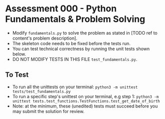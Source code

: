 # Assessment 000 - Python Fundamentals & Problem Solving

- Modify `fundamentals.py` to solve the problem as stated in [TODO ref to content's problem description].
- The skeleton code needs to be fixed before the tests run.
- You can test technical correctness by running the unit tests shown below.
- DO NOT MODIFY TESTS IN THIS FILE `test_fundamentals.py`.

## To Test

- To run all the unittests on your terminal: `python3 -m unittest tests/test_fundamentals.py`
- To run a specific step's unittest on your terminal, e.g step 1: `python3 -m unittest tests.test_functions.TestFunctions.test_get_date_of_birth`
- Note: at the minimum, these (unedited) tests must succeed before you may submit the solution for review.
